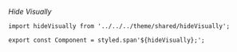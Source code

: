 _Hide Visually_

`import hideVisually from '../../../theme/shared/hideVisually';`

`export const Component = styled.span'${hideVisually};';`
